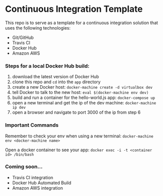 # Continuous Integration Template
This repo is to serve as a template for a continuous integration solution that uses the following technologies:
- Git/GitHub
- Travis CI
- Docker Hub
- Amazon AWS

### Steps for a local Docker Hub build:
1. download the latest version of Docker Hub
2. clone this repo and `cd` into the `app` directory
3. create a new Docker host: `docker-machine create -d virtualbox dev`
4. tell Docker to talk to the new host: `eval $(docker-machine env dev)`
5. build and run a container for the hello-world.js app: `docker-compose up`
6. open a new terminal and get the ip of the dev machine: `docker-machine ip dev`
7. open a browser and navigate to port 3000 of the ip from step 6

### Important Commands
Remember to check your env when using a new terminal:
`docker-machine env <docker-machine name>`

Open a docker container to see your app:
`docker exec -i -t <container id> /bin/bash`

### Coming soon...
- Travis CI integration
- Docker Hub Automated Build
- Amazon AWS integration
